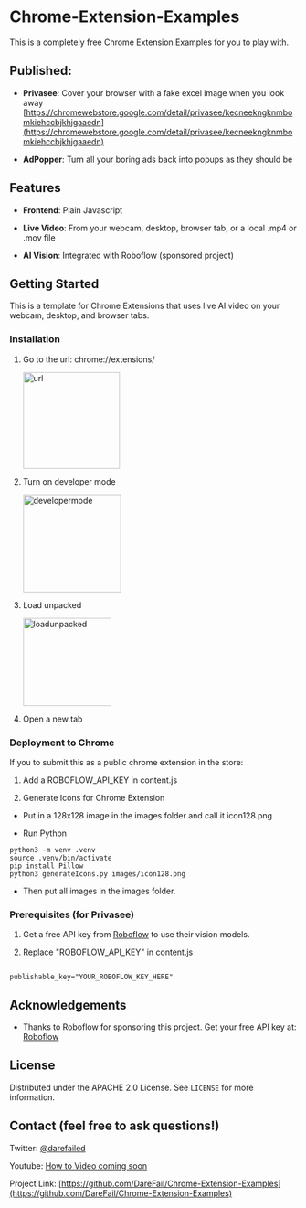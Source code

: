 # Chrome-Extension-Examples

  This is a completely free Chrome Extension Examples for you to play with.  

## Published:

- **Privasee**: Cover your browser with a fake excel image when you look away [https://chromewebstore.google.com/detail/privasee/kecneekngknmbomkiehccbjkhjgaaedn](https://chromewebstore.google.com/detail/privasee/kecneekngknmbomkiehccbjkhjgaaedn)

- **AdPopper**: Turn all your boring ads back into popups as they should be



## Features

-  **Frontend**: Plain Javascript

-  **Live Video**: From your webcam, desktop, browser tab, or a local .mp4 or .mov file

-  **AI Vision**: Integrated with Roboflow (sponsored project)

  

## Getting Started

  
This is a template for Chrome Extensions that uses live AI video on your webcam, desktop, and browser tabs.
  


### Installation

1. Go to the url: chrome://extensions/

   <img width="169" alt="url" src="https://github.com/user-attachments/assets/6665cc6e-0434-409a-95c7-212f9be1cc9f">


3. Turn on developer mode

   <img width="171" alt="developermode" src="https://github.com/user-attachments/assets/6f26110b-2990-4faa-9a79-2da5594d6e50">


5. Load unpacked

   <img width="154" alt="loadunpacked" src="https://github.com/user-attachments/assets/8db2dec6-46ed-49e4-8534-5816de93ba2b">


7. Open a new tab

  

### Deployment to Chrome

If you to submit this as a public chrome extension in the store:

1. Add a ROBOFLOW_API_KEY in content.js

2. Generate Icons for Chrome Extension
 - Put in a 128x128 image in the images folder and call it icon128.png

- Run Python
```
python3 -m venv .venv
source .venv/bin/activate
pip install Pillow 
python3 generateIcons.py images/icon128.png
```

- Then put all images in the images folder.



### Prerequisites (for Privasee)

1. Get a free API key from [Roboflow](https://roboflow.com/) to use their vision models.

2. Replace "ROBOFLOW_API_KEY" in content.js

```

publishable_key="YOUR_ROBOFLOW_KEY_HERE"

```


## Acknowledgements

  

- Thanks to Roboflow for sponsoring this project. Get your free API key at: [Roboflow](https://roboflow.com/)

  

## License
  

Distributed under the APACHE 2.0 License. See `LICENSE` for more information.

  

## Contact (feel free to ask questions!)

  

Twitter: [@darefailed](https://twitter.com/darefailed)

  

Youtube: [How to Video coming soon](https://www.youtube.com/@darefail)

  

Project Link: [https://github.com/DareFail/Chrome-Extension-Examples](https://github.com/DareFail/Chrome-Extension-Examples)
